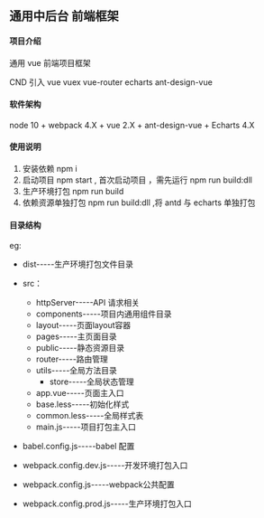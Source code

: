 ## 通用中后台 前端框架

#### 项目介绍
通用 vue 前端项目框架 

CND 引入 vue vuex vue-router echarts ant-design-vue

#### 软件架构
 node 10 +
 webpack 4.X +
 vue 2.X + 
 ant-design-vue + Echarts 4.X
 
#### 使用说明

1. 安装依赖  npm i
2. 启动项目  npm start , 首次启动项目 ，需先运行 npm run build:dll
3. 生产环境打包 npm run build 
4. 依赖资源单独打包  npm run build:dll ,将 antd 与 echarts 单独打包
#### 目录结构

eg:
* dist-----生产环境打包文件目录  
* src：    
    * httpServer-----API 请求相关
    * components-----项目内通用组件目录
    * layout-----页面layout容器
    * pages-----主页面目录
    * public-----静态资源目录
    * router-----路由管理
    * utils-----全局方法目录
        * store-----全局状态管理
    * app.vue-----页面主入口
    * base.less-----初始化样式
    * common.less-----全局样式表
    * main.js-----项目打包主入口
* babel.config.js-----babel 配置

* webpack.config.dev.js-----开发环境打包入口
* webpack.config.js-----webpack公共配置
* webpack.config.prod.js-----生产环境打包入口
        

